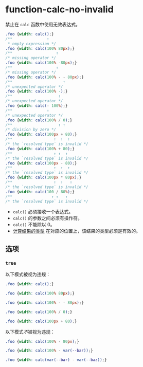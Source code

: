 # function-calc-no-invalid

禁止在 `calc` 函数中使用无效表达式。

```css
.foo {width: calc();}
/**               ↑
 * empty expression */
.foo {width: calc(100% 80px);}
/**                   ↑
/* missing operator */
.foo {width: calc(100% -80px);}
/**                   ↑
/* missing operator */
.foo {width: calc(100% - - 80px);}
/**                      ↑
/* unexpected operator */
.foo {width: calc(100% -);}
/**                    ↑
/* unexpected operator */
.foo {width: calc(- 100%);}
/**               ↑
/* unexpected operator */
.foo {width: calc(100% / 0);}
/**                    ↑ ↑
/* division by zero */
.foo {width: calc(100px + 80);}
/**                  ↑  ↑  ↑
/* the `resolved type` is invalid */
.foo {width: calc(100% + 80);}
/**                  ↑ ↑  ↑
/* the `resolved type` is invalid */
.foo {width: calc(100px - 80);}
/**                  ↑  ↑  ↑
/* the `resolved type` is invalid */
.foo {width: calc(100px * 80px);}
/**                  ↑  ↑   ↑
/* the `resolved type` is invalid */
.foo {width: calc(100 / 80%);}
/**                 ↑ ↑   ↑
/* the `resolved type` is invalid */
```

-   `calc()` 必须接收一个表达式。
-   `calc()` 的参数之间必须有操作符。
-   `calc()` 不能除以 0。
-   [计算结果的类型](https://www.w3.org/TR/css-values-3/#calc-type-checking) 在对应的位置上，该结果的类型必须是有效的。

## 选项

### `true`

以下模式被视为违规：

```css
.foo {width: calc();}
```

```css
.foo {width: calc(100% 80px);}
```

```css
.foo {width: calc(100% - - 80px);}
```

```css
.foo {width: calc(100% / 0);}
```

```css
.foo {width: calc(100px + 80);}
```

以下模式*不*被视为违规：

```css
.foo {width: calc(100% - 80px);}
```

```css
.foo {width: calc(100% - var(--bar));}
```

```css
.foo {width: calc(var(--bar) - var(--baz));}
```
